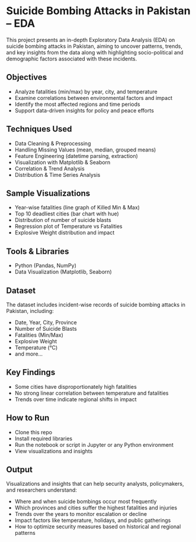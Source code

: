 # Suicide Bombing Attacks in Pakistan – EDA

This project presents an in-depth Exploratory Data Analysis (EDA) on suicide bombing attacks in Pakistan, aiming to uncover patterns, trends, and key insights from the data along with highlighting socio-political and demographic factors associated with these incidents.

## Objectives
- Analyze fatalities (min/max) by year, city, and temperature
- Examine correlations between environmental factors and impact
- Identify the most affected regions and time periods
- Support data-driven insights for policy and peace efforts

## Techniques Used
- Data Cleaning & Preprocessing
- Handling Missing Values (mean, median, grouped means)
- Feature Engineering (datetime parsing, extraction)
- Visualization with Matplotlib & Seaborn
- Correlation & Trend Analysis
- Distribution & Time Series Analysis

## Sample Visualizations
- Year-wise fatalities (line graph of Killed Min & Max)
- Top 10 deadliest cities (bar chart with hue)
- Distribution of number of suicide blasts
- Regression plot of Temperature vs Fatalities
- Explosive Weight distribution and impact

## Tools & Libraries
- Python (Pandas, NumPy)
- Data Visualization (Matplotlib, Seaborn)

## Dataset
The dataset includes incident-wise records of suicide bombing attacks in Pakistan, including:
- Date, Year, City, Province
- Number of Suicide Blasts
- Fatalities (Min/Max)
- Explosive Weight
- Temperature (°C)
- and more...

## Key Findings
- Some cities have disproportionately high fatalities
- No strong linear correlation between temperature and fatalities
- Trends over time indicate regional shifts in impact

## How to Run
- Clone this repo
- Install required libraries
- Run the notebook or script in Jupyter or any Python environment
- View visualizations and insights

## Output
Visualizations and insights that can help security analysts, policymakers, and researchers understand:
- Where and when suicide bombings occur most frequently
- Which provinces and cities suffer the highest fatalities and injuries
- Trends over the years to monitor escalation or decline
- Impact factors like temperature, holidays, and public gatherings
- How to optimize security measures based on historical and regional patterns
